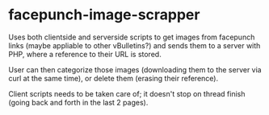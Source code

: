 # facepunch-image-scrapper
Uses both clientside and serverside scripts to get images from facepunch links (maybe appliable to other vBulletins?) and sends them to a server with PHP, where a reference to their URL is stored. 

User can then categorize those images (downloading them to the server via curl at the same time), or delete them (erasing their reference). 

Client scripts needs to be taken care of; it doesn't stop on thread finish (going back and forth in the last 2 pages).
